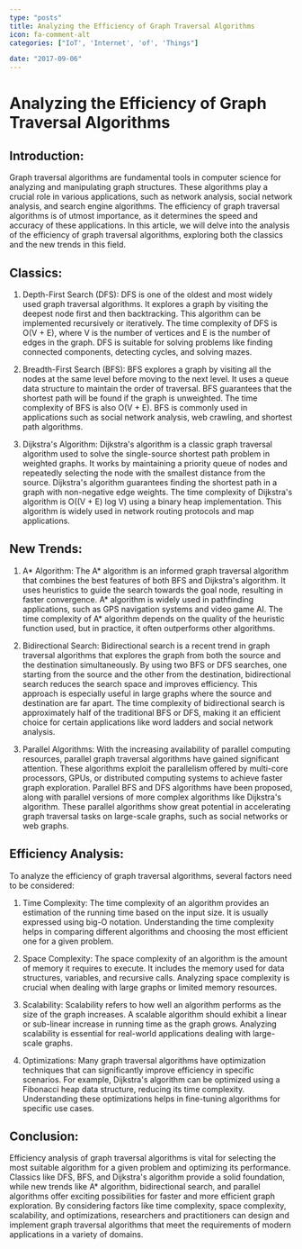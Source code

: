 ```yaml
---
type: "posts"
title: Analyzing the Efficiency of Graph Traversal Algorithms
icon: fa-comment-alt
categories: ["IoT', 'Internet', 'of', 'Things"]

date: "2017-09-06"
---
```




# Analyzing the Efficiency of Graph Traversal Algorithms

## Introduction:

Graph traversal algorithms are fundamental tools in computer science for analyzing and manipulating graph structures. These algorithms play a crucial role in various applications, such as network analysis, social network analysis, and search engine algorithms. The efficiency of graph traversal algorithms is of utmost importance, as it determines the speed and accuracy of these applications. In this article, we will delve into the analysis of the efficiency of graph traversal algorithms, exploring both the classics and the new trends in this field.

## Classics:

1. Depth-First Search (DFS):
DFS is one of the oldest and most widely used graph traversal algorithms. It explores a graph by visiting the deepest node first and then backtracking. This algorithm can be implemented recursively or iteratively. The time complexity of DFS is O(V + E), where V is the number of vertices and E is the number of edges in the graph. DFS is suitable for solving problems like finding connected components, detecting cycles, and solving mazes.

2. Breadth-First Search (BFS):
BFS explores a graph by visiting all the nodes at the same level before moving to the next level. It uses a queue data structure to maintain the order of traversal. BFS guarantees that the shortest path will be found if the graph is unweighted. The time complexity of BFS is also O(V + E). BFS is commonly used in applications such as social network analysis, web crawling, and shortest path algorithms.

3. Dijkstra's Algorithm:
Dijkstra's algorithm is a classic graph traversal algorithm used to solve the single-source shortest path problem in weighted graphs. It works by maintaining a priority queue of nodes and repeatedly selecting the node with the smallest distance from the source. Dijkstra's algorithm guarantees finding the shortest path in a graph with non-negative edge weights. The time complexity of Dijkstra's algorithm is O((V + E) log V) using a binary heap implementation. This algorithm is widely used in network routing protocols and map applications.

## New Trends:

1. A* Algorithm:
The A* algorithm is an informed graph traversal algorithm that combines the best features of both BFS and Dijkstra's algorithm. It uses heuristics to guide the search towards the goal node, resulting in faster convergence. A* algorithm is widely used in pathfinding applications, such as GPS navigation systems and video game AI. The time complexity of A* algorithm depends on the quality of the heuristic function used, but in practice, it often outperforms other algorithms.

2. Bidirectional Search:
Bidirectional search is a recent trend in graph traversal algorithms that explores the graph from both the source and the destination simultaneously. By using two BFS or DFS searches, one starting from the source and the other from the destination, bidirectional search reduces the search space and improves efficiency. This approach is especially useful in large graphs where the source and destination are far apart. The time complexity of bidirectional search is approximately half of the traditional BFS or DFS, making it an efficient choice for certain applications like word ladders and social network analysis.

3. Parallel Algorithms:
With the increasing availability of parallel computing resources, parallel graph traversal algorithms have gained significant attention. These algorithms exploit the parallelism offered by multi-core processors, GPUs, or distributed computing systems to achieve faster graph exploration. Parallel BFS and DFS algorithms have been proposed, along with parallel versions of more complex algorithms like Dijkstra's algorithm. These parallel algorithms show great potential in accelerating graph traversal tasks on large-scale graphs, such as social networks or web graphs.

## Efficiency Analysis:

To analyze the efficiency of graph traversal algorithms, several factors need to be considered:

1. Time Complexity: The time complexity of an algorithm provides an estimation of the running time based on the input size. It is usually expressed using big-O notation. Understanding the time complexity helps in comparing different algorithms and choosing the most efficient one for a given problem.

2. Space Complexity: The space complexity of an algorithm is the amount of memory it requires to execute. It includes the memory used for data structures, variables, and recursive calls. Analyzing space complexity is crucial when dealing with large graphs or limited memory resources.

3. Scalability: Scalability refers to how well an algorithm performs as the size of the graph increases. A scalable algorithm should exhibit a linear or sub-linear increase in running time as the graph grows. Analyzing scalability is essential for real-world applications dealing with large-scale graphs.

4. Optimizations: Many graph traversal algorithms have optimization techniques that can significantly improve efficiency in specific scenarios. For example, Dijkstra's algorithm can be optimized using a Fibonacci heap data structure, reducing its time complexity. Understanding these optimizations helps in fine-tuning algorithms for specific use cases.

## Conclusion:

Efficiency analysis of graph traversal algorithms is vital for selecting the most suitable algorithm for a given problem and optimizing its performance. Classics like DFS, BFS, and Dijkstra's algorithm provide a solid foundation, while new trends like A* algorithm, bidirectional search, and parallel algorithms offer exciting possibilities for faster and more efficient graph exploration. By considering factors like time complexity, space complexity, scalability, and optimizations, researchers and practitioners can design and implement graph traversal algorithms that meet the requirements of modern applications in a variety of domains.